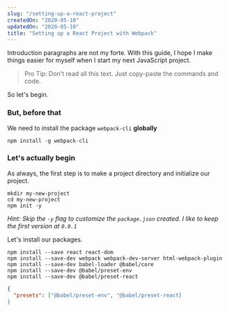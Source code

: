 ```yaml
---
slug: "/setting-up-a-react-project"
createdOn: "2020-05-10"
updatedOn: "2020-05-10"
title: "Setting up a React Project with Webpack"
---
```


Introduction paragraphs are not my forte. With this guide, I hope I make things
easier for myself when I start my next JavaScript project.

> Pro Tip: Don't read all this text. Just copy-paste the commands and code.

So let's begin.

### But, before that

We need to install the package `webpack-cli` **globally**

```shell
npm install -g webpack-cli
```

### Let's actually begin

As always, the first step is to make a project directory and initialize our project.

```shell
mkdir my-new-project
cd my-new-project
npm init -y
```

_Hint: Skip the `-y` flag to customize the `package.json` created. I like to keep
the first version at `0.0.1`_

Let's install our packages.

```shell
npm install --save react react-dom
npm install --save-dev webpack webpack-dev-server html-webpack-plugin
npm install --save-dev babel-loader @babel/core
npm install --save-dev @babel/preset-env
npm install --save-dev @babel/preset-react
```

```json
{
  "presets": ["@babel/preset-env", "@babel/preset-react]
}
```
